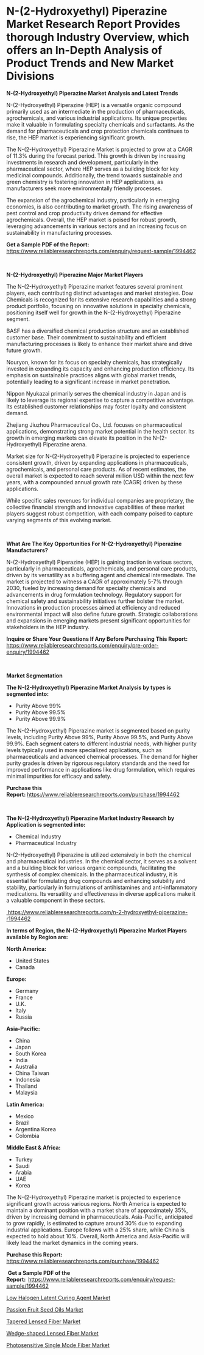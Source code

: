 <p><h1>N-(2-Hydroxyethyl) Piperazine Market Research Report Provides thorough Industry Overview, which offers an In-Depth Analysis of Product Trends and New Market Divisions</h1></p><p><strong>N-(2-Hydroxyethyl) Piperazine Market Analysis and Latest Trends</strong></p>
<p><p>N-(2-Hydroxyethyl) Piperazine (HEP) is a versatile organic compound primarily used as an intermediate in the production of pharmaceuticals, agrochemicals, and various industrial applications. Its unique properties make it valuable in formulating specialty chemicals and surfactants. As the demand for pharmaceuticals and crop protection chemicals continues to rise, the HEP market is experiencing significant growth.</p><p>The N-(2-Hydroxyethyl) Piperazine Market is projected to grow at a CAGR of 11.3% during the forecast period. This growth is driven by increasing investments in research and development, particularly in the pharmaceutical sector, where HEP serves as a building block for key medicinal compounds. Additionally, the trend towards sustainable and green chemistry is fostering innovation in HEP applications, as manufacturers seek more environmentally friendly processes.</p><p>The expansion of the agrochemical industry, particularly in emerging economies, is also contributing to market growth. The rising awareness of pest control and crop productivity drives demand for effective agrochemicals. Overall, the HEP market is poised for robust growth, leveraging advancements in various sectors and an increasing focus on sustainability in manufacturing processes.</p></p>
<p><strong>Get a Sample PDF of the Report:&nbsp;</strong> <a href="https://www.reliableresearchreports.com/enquiry/request-sample/1994462?utm_campaign=41&utm_medium=2&utm_source=Github&utm_content=ia&utm_term=05022025&utm_id=n-2-hydroxyethyl-piperazine">https://www.reliableresearchreports.com/enquiry/request-sample/1994462</a></p>
<p>&nbsp;</p>
<p><strong>N-(2-Hydroxyethyl) Piperazine Major Market Players</strong></p>
<p><p>The N-(2-Hydroxyethyl) Piperazine market features several prominent players, each contributing distinct advantages and market strategies. Dow Chemicals is recognized for its extensive research capabilities and a strong product portfolio, focusing on innovative solutions in specialty chemicals, positioning itself well for growth in the N-(2-Hydroxyethyl) Piperazine segment.</p><p>BASF has a diversified chemical production structure and an established customer base. Their commitment to sustainability and efficient manufacturing processes is likely to enhance their market share and drive future growth.</p><p>Nouryon, known for its focus on specialty chemicals, has strategically invested in expanding its capacity and enhancing production efficiency. Its emphasis on sustainable practices aligns with global market trends, potentially leading to a significant increase in market penetration.</p><p>Nippon Nyukazai primarily serves the chemical industry in Japan and is likely to leverage its regional expertise to capture a competitive advantage. Its established customer relationships may foster loyalty and consistent demand.</p><p>Zhejiang Jiuzhou Pharmaceutical Co., Ltd. focuses on pharmaceutical applications, demonstrating strong market potential in the health sector. Its growth in emerging markets can elevate its position in the N-(2-Hydroxyethyl) Piperazine arena.</p><p>Market size for N-(2-Hydroxyethyl) Piperazine is projected to experience consistent growth, driven by expanding applications in pharmaceuticals, agrochemicals, and personal care products. As of recent estimates, the overall market is expected to reach several million USD within the next few years, with a compounded annual growth rate (CAGR) driven by these applications.</p><p>While specific sales revenues for individual companies are proprietary, the collective financial strength and innovative capabilities of these market players suggest robust competition, with each company poised to capture varying segments of this evolving market.</p></p>
<p>&nbsp;</p>
<p><strong>What Are The Key Opportunities For N-(2-Hydroxyethyl) Piperazine Manufacturers?</strong></p>
<p><p>N-(2-Hydroxyethyl) Piperazine (HEP) is gaining traction in various sectors, particularly in pharmaceuticals, agrochemicals, and personal care products, driven by its versatility as a buffering agent and chemical intermediate. The market is projected to witness a CAGR of approximately 5-7% through 2030, fueled by increasing demand for specialty chemicals and advancements in drug formulation technology. Regulatory support for chemical safety and sustainability initiatives further bolster the market. Innovations in production processes aimed at efficiency and reduced environmental impact will also define future growth. Strategic collaborations and expansions in emerging markets present significant opportunities for stakeholders in the HEP industry.</p></p>
<p><strong>Inquire or Share Your Questions If Any Before Purchasing This Report:</strong> <a href="https://www.reliableresearchreports.com/enquiry/pre-order-enquiry/1994462?utm_campaign=41&utm_medium=2&utm_source=Github&utm_content=ia&utm_term=05022025&utm_id=n-2-hydroxyethyl-piperazine">https://www.reliableresearchreports.com/enquiry/pre-order-enquiry/1994462</a></p>
<p>&nbsp;</p>
<p><strong>Market Segmentation</strong></p>
<p><strong>The N-(2-Hydroxyethyl) Piperazine Market Analysis by types is segmented into:</strong></p>
<p><ul><li>Purity Above 99%</li><li>Purity Above 99.5%</li><li>Purity Above 99.9%</li></ul></p>
<p><p>The N-(2-Hydroxyethyl) Piperazine market is segmented based on purity levels, including Purity Above 99%, Purity Above 99.5%, and Purity Above 99.9%. Each segment caters to different industrial needs, with higher purity levels typically used in more specialized applications, such as pharmaceuticals and advanced chemical processes. The demand for higher purity grades is driven by rigorous regulatory standards and the need for improved performance in applications like drug formulation, which requires minimal impurities for efficacy and safety.</p></p>
<p><strong>Purchase this Report:&nbsp;</strong><a href="https://www.reliableresearchreports.com/purchase/1994462?utm_campaign=41&utm_medium=2&utm_source=Github&utm_content=ia&utm_term=05022025&utm_id=n-2-hydroxyethyl-piperazine">https://www.reliableresearchreports.com/purchase/1994462</a></p>
<p>&nbsp;</p>
<p><strong>The N-(2-Hydroxyethyl) Piperazine Market Industry Research by Application is segmented into:</strong></p>
<p><ul><li>Chemical Industry</li><li>Pharmaceutical Industry</li></ul></p>
<p><p>N-(2-Hydroxyethyl) Piperazine is utilized extensively in both the chemical and pharmaceutical industries. In the chemical sector, it serves as a solvent and a building block for various organic compounds, facilitating the synthesis of complex chemicals. In the pharmaceutical industry, it is essential for formulating drug compounds and enhancing solubility and stability, particularly in formulations of antihistamines and anti-inflammatory medications. Its versatility and effectiveness in diverse applications make it a valuable component in these sectors.</p></p>
<p><a href="https://www.reliableresearchreports.com/n-2-hydroxyethyl-piperazine-r1994462?utm_campaign=41&utm_medium=2&utm_source=Github&utm_content=ia&utm_term=05022025&utm_id=n-2-hydroxyethyl-piperazine">&nbsp;https://www.reliableresearchreports.com/n-2-hydroxyethyl-piperazine-r1994462</a></p>
<p><strong>In terms of Region, the N-(2-Hydroxyethyl) Piperazine Market Players available by Region are:</strong></p>
<p>
    <p> <strong> North America: </strong>
        <ul>
            <li>United States</li>
            <li>Canada</li>
        </ul>
        </p> 
    <p> <strong> Europe: </strong>
        <ul>
            <li>Germany</li>
            <li>France</li>
            <li>U.K.</li>
            <li>Italy</li>
            <li>Russia</li>
        </ul>
        </p> 
    <p> <strong> Asia-Pacific: </strong>
        <ul>
            <li>China</li>
            <li>Japan</li>
            <li>South Korea</li>
            <li>India</li>
            <li>Australia</li>
            <li>China Taiwan</li>
            <li>Indonesia</li>
            <li>Thailand</li>
            <li>Malaysia</li>
        </ul>
        </p> 
    <p> <strong> Latin America: </strong>
        <ul>
            <li>Mexico</li>
            <li>Brazil</li>
            <li>Argentina Korea</li>
            <li>Colombia</li>
        </ul>
        </p> 
    <p> <strong> Middle East & Africa: </strong>
        <ul>
            <li>Turkey</li>
            <li>Saudi</li>
            <li>Arabia</li>
            <li>UAE</li>
            <li>Korea</li>
        </ul>
    </p>
    </p>
<p><p>The N-(2-Hydroxyethyl) Piperazine market is projected to experience significant growth across various regions. North America is expected to maintain a dominant position with a market share of approximately 35%, driven by increasing demand in pharmaceuticals. Asia-Pacific, anticipated to grow rapidly, is estimated to capture around 30% due to expanding industrial applications. Europe follows with a 25% share, while China is expected to hold about 10%. Overall, North America and Asia-Pacific will likely lead the market dynamics in the coming years.</p></p>
<p><strong>Purchase this Report: </strong><a href="https://www.reliableresearchreports.com/purchase/1994462?utm_campaign=41&utm_medium=2&utm_source=Github&utm_content=ia&utm_term=05022025&utm_id=n-2-hydroxyethyl-piperazine">https://www.reliableresearchreports.com/purchase/1994462</a></p>
<p>&nbsp;<strong>Get a Sample PDF of the Report:&nbsp;&nbsp;</strong><a href="https://www.reliableresearchreports.com/enquiry/request-sample/1994462?utm_campaign=41&utm_medium=2&utm_source=Github&utm_content=ia&utm_term=05022025&utm_id=n-2-hydroxyethyl-piperazine">https://www.reliableresearchreports.com/enquiry/request-sample/1994462</a></p>
<p><strong></strong></p>
<p><p><a href="https://github.com/aiexisaliwan/Market-Research-Report-List-1/blob/main/low-halogen-latent-curing-agent-market.md?utm_campaign=41&utm_medium=2&utm_source=Github&utm_content=ia&utm_term=05022025&utm_id=n-2-hydroxyethyl-piperazine">Low Halogen Latent Curing Agent Market</a></p><p><a href="https://github.com/philaphindo/Market-Research-Report-List-1/blob/main/passion-fruit-seed-oils-market.md?utm_campaign=41&utm_medium=2&utm_source=Github&utm_content=ia&utm_term=05022025&utm_id=n-2-hydroxyethyl-piperazine">Passion Fruit Seed Oils Market</a></p><p><a href="https://github.com/janraimondo83/Market-Research-Report-List-1/blob/main/tapered-lensed-fiber-market.md?utm_campaign=41&utm_medium=2&utm_source=Github&utm_content=ia&utm_term=05022025&utm_id=n-2-hydroxyethyl-piperazine">Tapered Lensed Fiber Market</a></p><p><a href="https://github.com/sholympia197070/Market-Research-Report-List-1/blob/main/wedge-shaped-lensed-fiber-market.md?utm_campaign=41&utm_medium=2&utm_source=Github&utm_content=ia&utm_term=05022025&utm_id=n-2-hydroxyethyl-piperazine">Wedge-shaped Lensed Fiber Market</a></p><p><a href="https://github.com/techerghalim/Market-Research-Report-List-1/blob/main/photosensitive-single-mode-fiber-market.md?utm_campaign=41&utm_medium=2&utm_source=Github&utm_content=ia&utm_term=05022025&utm_id=n-2-hydroxyethyl-piperazine">Photosensitive Single Mode Fiber Market</a></p></p>